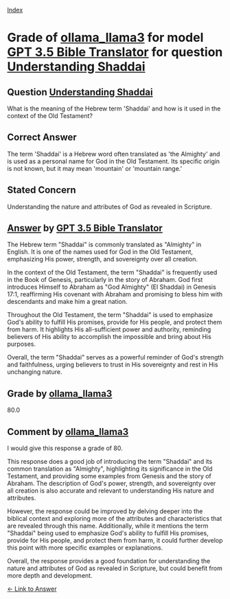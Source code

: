 
[Index](../../../../index.md)
# Grade of [ollama_llama3](../../../grading_models/ollama_llama3.md) for model [GPT 3.5 Bible Translator](../../../answering_models/GPT_3.5_Bible_Translator.md) for question [Understanding Shaddai](../../../questions/Understanding_Shaddai.md)

## Question [Understanding Shaddai](../../../questions/Understanding_Shaddai.md)
What is the meaning of the Hebrew term 'Shaddai' and how is it used in the context of the Old Testament?

## Correct Answer
The term 'Shaddai' is a Hebrew word often translated as 'the Almighty' and is used as a personal name for God in the Old Testament. Its specific origin is not known, but it may mean 'mountain' or 'mountain range.'

## Stated Concern
Understanding the nature and attributes of God as revealed in Scripture.

## [Answer](../Understanding_Shaddai.md) by [GPT 3.5 Bible Translator](../../../answering_models/GPT_3.5_Bible_Translator.md)
The Hebrew term "Shaddai" is commonly translated as "Almighty" in English. It is one of the names used for God in the Old Testament, emphasizing His power, strength, and sovereignty over all creation.

In the context of the Old Testament, the term "Shaddai" is frequently used in the Book of Genesis, particularly in the story of Abraham. God first introduces Himself to Abraham as "God Almighty" (El Shaddai) in Genesis 17:1, reaffirming His covenant with Abraham and promising to bless him with descendants and make him a great nation.

Throughout the Old Testament, the term "Shaddai" is used to emphasize God's ability to fulfill His promises, provide for His people, and protect them from harm. It highlights His all-sufficient power and authority, reminding believers of His ability to accomplish the impossible and bring about His purposes.

Overall, the term "Shaddai" serves as a powerful reminder of God's strength and faithfulness, urging believers to trust in His sovereignty and rest in His unchanging nature.

## Grade by [ollama_llama3](../../../grading_models/ollama_llama3.md)
80.0

## Comment by [ollama_llama3](../../../grading_models/ollama_llama3.md)
I would give this response a grade of 80.

This response does a good job of introducing the term "Shaddai" and its common translation as "Almighty", highlighting its significance in the Old Testament, and providing some examples from Genesis and the story of Abraham. The description of God's power, strength, and sovereignty over all creation is also accurate and relevant to understanding His nature and attributes.

However, the response could be improved by delving deeper into the biblical context and exploring more of the attributes and characteristics that are revealed through this name. Additionally, while it mentions the term "Shaddai" being used to emphasize God's ability to fulfill His promises, provide for His people, and protect them from harm, it could further develop this point with more specific examples or explanations.

Overall, the response provides a good foundation for understanding the nature and attributes of God as revealed in Scripture, but could benefit from more depth and development.

[&lt;- Link to Answer](../Understanding_Shaddai.md)
